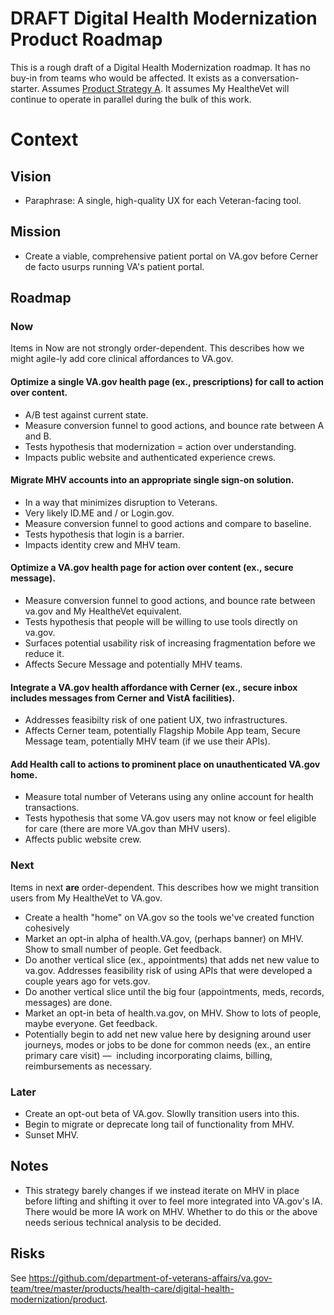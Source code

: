 # DRAFT Digital Health Modernization Product Roadmap
This is a rough draft of a Digital Health Modernization roadmap. It has no buy-in from teams who would be affected. It exists as a conversation-starter. Assumes [Product Strategy A](https://github.com/department-of-veterans-affairs/va.gov-team/blob/master/products/health-care/digital-health-modernization/product/README.md). It assumes My HealtheVet will continue to operate in parallel during the bulk of this work.

# Context

## Vision
- Paraphrase: A single, high-quality UX for each Veteran-facing tool. 

## Mission
- Create a viable, comprehensive patient portal on VA.gov before Cerner de facto usurps running VA's patient portal. 

## Roadmap
### Now
Items in Now are not strongly order-dependent. This describes how we might agile-ly add core clinical affordances to VA.gov. 

#### Optimize a single VA.gov health page (ex., prescriptions) for call to action over content.

- A/B test against current state. 
- Measure conversion funnel to good actions, and bounce rate between A and B. 
- Tests hypothesis that modernization = action over understanding. 
- Impacts public website and authenticated experience crews. 

#### Migrate MHV accounts into an appropriate single sign-on solution. 

- In a way that minimizes disruption to Veterans.
- Very likely ID.ME and / or Login.gov.
- Measure conversion funnel to good actions and compare to baseline. 
- Tests hypothesis that login is a barrier. 
- Impacts identity crew and MHV team.

#### Optimize a VA.gov health page for action over content (ex., secure message). 

- Measure conversion funnel to good actions, and bounce rate between va.gov and My HealtheVet equivalent. 
- Tests hypothesis that people will be willing to use tools directly on va.gov.
- Surfaces potential usability risk of increasing fragmentation before we reduce it. 
- Affects Secure Message and potentially MHV teams. 

#### Integrate a VA.gov health affordance with Cerner (ex., secure inbox includes messages from Cerner and VistA facilities).

- Addresses feasibilty risk of one patient UX, two infrastructures.
- Affects Cerner team, potentially Flagship Mobile App team, Secure Message team, potentially MHV team (if we use their APIs). 

#### Add Health call to actions to prominent place on unauthenticated VA.gov home. 

- Measure total number of Veterans using any online account for health transactions. 
- Tests hypothesis that some VA.gov users may not know or feel eligible for care (there are more VA.gov than MHV users). 
- Affects public website crew. 


### Next
Items in next **are** order-dependent. This describes how we might transition users from My HealtheVet to VA.gov. 

- Create a health "home" on VA.gov so the tools we've created function cohesively
- Market an opt-in alpha of health.VA.gov, (perhaps banner) on MHV. Show to small number of people. Get feedback. 
- Do another vertical slice (ex., appointments) that adds net new value to va.gov. Addresses feasibility risk of using APIs that were developed a couple years ago for vets.gov.
- Do another vertical slice until the big four (appointments, meds, records, messages) are done. 
- Market an opt-in beta of health.va.gov, on MHV. Show to lots of people, maybe everyone. Get feedback. 
- Potentially begin to add net new value here by designing around user journeys, modes or jobs to be done for common needs (ex., an entire primary care visit) — 
including incorporating claims, billing, reimbursements as necessary. 

### Later

- Create an opt-out beta of VA.gov. Slowlly transition users into this.
- Begin to migrate or deprecate long tail of functionality from MHV. 
- Sunset MHV. 

## Notes

- This strategy barely changes if we instead iterate on MHV in place before lifting and shifting it over to feel more integrated into VA.gov's IA. There would be more IA work on MHV. Whether to do this or the above needs serious technical analysis to be decided. 

## Risks
See https://github.com/department-of-veterans-affairs/va.gov-team/tree/master/products/health-care/digital-health-modernization/product.
